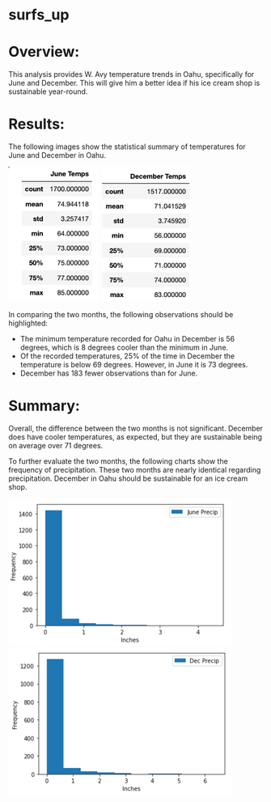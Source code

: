 # surfs_up

# Overview:
This analysis provides W. Avy temperature trends in Oahu, specifically for June and December. This will give him a better idea if his ice cream shop is sustainable year-round.


# Results:
The following images show the statistical summary of temperatures for June and December in Oahu.

![June_Temps.png](images/June_Temps.png)  ![Dec_Temps.png](images/Dec_Temps.png) 

In comparing the two months, the following observations should be highlighted:
* The minimum temperature recorded for Oahu in December is 56 degrees, which is 8 degrees cooler than the minimum in June.
* Of the recorded temperatures, 25% of the time in December the temperature is below 69 degrees. However, in June it is 73 degrees.
* December has 183 fewer observations than for June.

# Summary:

Overall, the difference between the two months is not significant. December does have cooler temperatures, as expected, but they are sustainable being on average over 71 degrees.

To further evaluate the two months, the following charts show the frequency of precipitation. These two months are nearly identical regarding precipitation. December in Oahu should be sustainable for an ice cream shop.

![June_Precip.png](images/June_Precip.png) ![Dec_Precip.png](images/Dec_Precip.png) 
